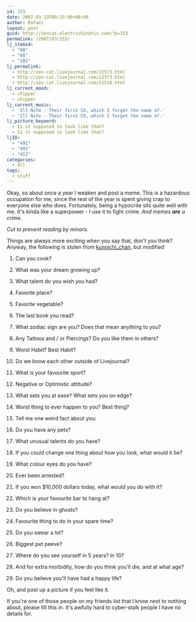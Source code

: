 ```yaml
---
id: 153
date: 2007-03-13T09:33:00+00:00
author: Rafael
layout: post
guid: http://zencat.electrickinetic.com/?p=153
permalink: /2007/03/153/
lj_itemid:
  - "88"
  - "88"
  - "201"
lj_permalink:
  - http://zen-cat.livejournal.com/22573.html
  - http://zen-cat.livejournal.com/22573.html
  - http://zen-cat.livejournal.com/51510.html
lj_current_mood:
  - chipper
  - chipper
lj_current_music:
  - 'Ill Niño - Their first CD, which I forget the name of.'
  - 'Ill Niño - Their first CD, which I forget the name of.'
lj_picture_keyword:
  - Is it supposed to look like that?
  - Is it supposed to look like that?
ljID:
  - "491"
  - "491"
  - "412"
categories:
  - All
tags:
  - stuff
---
```

Okay, so about once a year I weaken and post a meme. This is a hazardous occupation for me, since the rest of the year is spent giving crap to everyone else who does. Fortunately, being a hypocrite sits quite well with me. It's kinda like a superpower - I use it to fight crime.
<i>And memes <b>are</b> a crime.</i>

<!--more Cut to prevent reading by minors.-->
<i>Cut to prevent reading by minors.</i>

Things are always more exciting when you say that, don't you think? Anyway, the following is stolen from <a href="http://kunoichi_chan.livejournal.com/" class="lj-user">kunoichi_chan</a>, but modified 

1. Can you cook?

2. What was your dream growing up?

3. What talent do you wish you had?

4. Favorite place?

5. Favorite vegetable?

6. The last book you read?

7. What zodiac sign are you? Does that mean anything to you?

8. Any Tattoos and / or Piercings? Do you like them in others?

9. Worst Habit? Best Habit?

10. Do we know each other outside of Livejournal?

11. What is your favourite sport?

12. Negative or Optimistic attitude?

13. What sets you at ease? What sets you on edge?

14. Worst thing to ever happen to you? Best thing?

15. Tell me one weird fact about you:

16. Do you have any pets?

17. What unusual talents do you have?

18. If you could change one thing about how you look, what would it be?

19. What colour eyes do you have?

20. Ever been arrested?

21. If you won $10,000 dollars today, what would you do with it?

22. Which is your favourite bar to hang at?

23. Do you believe in ghosts?

24. Favourite thing to do in your spare time?

25. Do you swear a lot?

26. Biggest pet peeve?

27. Where do you see yourself in 5 years? In 10?

28. And for extra morbidity, how do you think you'll die, and at what age?

29. Do you believe you'll have had a happy life?

Oh, and post up a picture if you feel like it.

If you're one of those people on my friends list that I know next to nothing about, please fill this in. It's awfully hard to cyber-stalk people I have no details for.